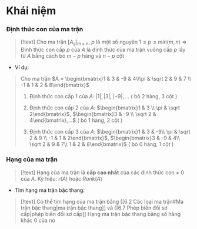 
# Khái niệm

### Định thức con của ma trận

>[!text]
>Cho ma trận $[A_{ij}]_{m\times n}$, $p$  là một  số nguyên $1\leq p\leq min(m,n)$
>$\Rightarrow$ Định thức con cấp $p$  của $A$  là định thức của ma trận vuông cấp $p$  lấy từ $A$  bằng cách bỏ $m - p$  hàng và $n - p$  cột

- Ví dụ:
>Cho ma trận $A =  \begin{bmatrix}1 & 3 & -9 & 4\\\pi & \sqrt 2 & 9 & 7 \\ -1 & 1 & 2 & 8\end{bmatrix}$
>
>1. Định thức con cấp 1 của $A$: $|1|, |3|, |-9|,...$  ( bỏ 2 hàng, 3 cột )
>
>2. Định thức con cấp 2 của $A$: $\begin{bmatrix}1 & 3 \\  \pi & \sqrt 2\end{bmatrix}$, $\begin{bmatrix}3 & -9 \\  \sqrt 2 & 4\end{bmatrix},...$ ( bỏ 1 hàng, 2 cột )
>  
>3. Định thức con cấp 3 của $A$: $\begin{bmatrix}1 & 3 & -9\\  \pi & \sqrt 2 & 9 \\ -1 & 1 & 2\end{bmatrix}$, $\begin{bmatrix}3 & -9 & 4\\ \sqrt 2 & 9 & 7\\ 1 & 2 & 8\end{bmatrix}$ ( bỏ 0 hàng, 1 cột )

### Hạng của ma trận

>[!text]
>Hạng của ma trận là **cấp cao nhất** của các định thức con $\neq$ 0 của $A$. Ký hiệu: $r(A)$ hoặc $Rank(A)$

- Tìm hạng ma trận bậc thang:
>[!text]
>Có thể tìm hạng của ma trận bằng [[6.2 Các loại ma trận#Ma trận bậc thang|ma trận bậc thang]] và [[6.7 Phép biến đổi sơ cấp|phép biến đổi sơ cấp]]
>Hạng ma trận bậc thang bằng số hàng khác 0 của nó
>


